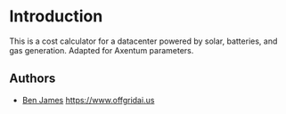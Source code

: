 # Introduction
This is a cost calculator for a datacenter powered by solar, batteries, and gas generation.
Adapted for Axentum parameters.

## Authors

* [Ben James](https://github.com/bengineer19)
https://www.offgridai.us